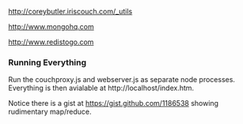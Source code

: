 http://coreybutler.iriscouch.com/_utils

http://www.mongohq.com

http://www.redistogo.com

### Running Everything
Run the couchproxy.js and webserver.js as separate node processes. Everything is then avialable at http://localhost/index.htm.

Notice there is a gist at https://gist.github.com/1186538 showing rudimentary map/reduce.